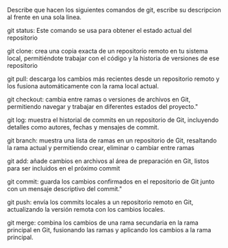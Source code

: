 Describe que hacen los siguientes comandos de git, escribe su descripcion al frente en una sola linea.

git status: Este comando se usa para obtener el estado actual del repositorio

git clone: crea una copia exacta de un repositorio remoto en tu sistema local, permitiéndote trabajar con el código y la historia de versiones de ese repositorio

git pull: descarga los cambios más recientes desde un repositorio remoto y los fusiona automáticamente con la rama local actual.

git checkout: cambia entre ramas o versiones de archivos en Git, permitiendo navegar y trabajar en diferentes estados del proyecto."

git log:  muestra el historial de commits en un repositorio de Git, incluyendo detalles como autores, fechas y mensajes de commit.

git branch: muestra una lista de ramas en un repositorio de Git, resaltando la rama actual y permitiendo crear, eliminar o cambiar entre ramas

git add: añade cambios en archivos al área de preparación en Git, listos para ser incluidos en el próximo commit

git commit: guarda los cambios confirmados en el repositorio de Git junto con un mensaje descriptivo del commit."

git push: envía los commits locales a un repositorio remoto en Git, actualizando la versión remota con los cambios locales.

git merge: combina los cambios de una rama secundaria en la rama principal en Git, fusionando las ramas y aplicando los cambios a la rama principal.

